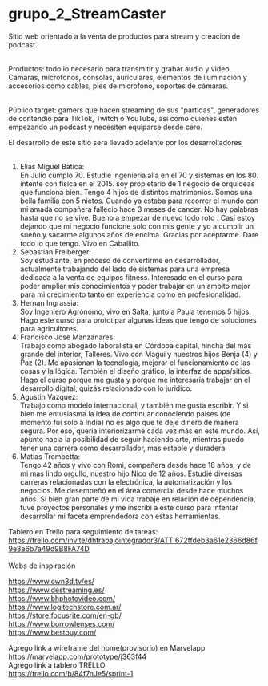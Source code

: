 # grupo_2_StreamCaster

Sitio web orientado a la venta de productos para stream y creacion de podcast.<br><br>

Productos: todo lo necesario para transmitir y grabar audio y video. Camaras, microfonos, consolas, auriculares, elementos de iluminación y accesorios como cables, pies de microfono, soportes de cámaras.<br><br>

Público target: gamers que hacen streaming de sus "partidas", generadores de contendio para TikTok, Twitch o YouTube, así como quienes estén empezando un podcast y necesiten equiparse desde cero.<br>

El desarrollo de este sitio sera llevado adelante por los desarrolladores<br><br>

1. Elias Miguel Batica:
   <br>
   En Julio cumplo 70. Estudie ingenieria alla en el 70 y sistemas en los 80. intente con fisica en el 2015. soy propietario de 1 negocio de orquideas que funciona bien. Tengo 4 hijos de distintos matrimonios. Somos una bella familia con 5 nietos. Cuando ya estaba para recorrer el mundo con mi amada compañera fallecio hace 3 meses de cancer. No hay palabras hasta que no se vive. Bueno a empezar de nuevo todo roto . Casi estoy dejando que mi negocio funcione solo con mis gente y yo a cumplir un sueño y sacarme algunos años de encima. Gracias por aceptarme. Dare todo lo que tengo. Vivo en Caballito.
   <br>
2. Sebastian Freiberger:
   <br>
   Soy estudiante, en proceso de convertirme en desarrollador, actualmente trabajando del lado de sistemas para una empresa dedicada a la venta de equipos fitness. Interesado en el curso para poder ampliar mis conocimientos y poder trabajar en un ambito mejor para mi crecimiento tanto en experiencia como en profesionalidad.
   <br>
3. Hernan Ingrassia:
   <br>
   Soy Ingeniero Agrónomo, vivo en Salta, junto a Paula tenemos 5 hijos. Hago este curso para prototipar algunas ideas que tengo de soluciones para agricultores.
   <br>
4. Francisco Jose Manzanares:
   <br>
   Trabajo como abogado laboralista en Córdoba capital, hincha del más grande del interior, Talleres. Vivo con Magui y nuestros hijos Benja (4) y Paz (2). Me apasionan la tecnología, mejorar el funcionamiento de las cosas y la lógica. También el diseño gráfico, la interfaz de apps/sitios. Hago el curso porque me gusta y porque me interesaría trabajar en el desarrollo digital, quizás relacionado con lo jurídico.
   <br>
5. Agustin Vazquez:
   <br>
   Trabajo como modelo internacional, y también me gusta escribir. Y si bien me entusiasma la idea de continuar conociendo paises (de momento fui solo a India) no es algo que te deje dinero de manera segura. Por eso, queria interiorizarme cada vez más en este mundo. Así, apunto hacia la posibilidad de seguir haciendo arte, mientras puedo tener una carrera como desarrollador, mas estable y duradera.
   <br>
6. Matias Trombetta:
   <br>
   Tengo 42 años y vivo con Romi, compeñera desde hace 18 años, y de mi mas lindo orgullo, nuestro hijo Nico de 12 años. Estudié diversas carreras relacionadas con la electrónica, la automatización y los negocios. Me desempeñó en el área comercial desde hace muchos años. Si bien gran parte de mi vida trabajé en relación de dependencia, tuve proyectos personales y me inscribí a este curso para intentar desarrollar mi faceta emprendedora con estas herramientas.
   <br>

Tablero en Trello para seguimiento de tareas: https://trello.com/invite/dhtrabajointegrador3/ATTI672ffdeb3a61e2366d86f9e8e6b7a49d9B8FA74D
<br><br>
Webs de inspiración<br>

https://www.own3d.tv/es/
<br>
https://www.destreaming.es/
<br>
https://www.bhphotovideo.com/
<br>
https://www.logitechstore.com.ar/
<br>
https://store.focusrite.com/en-gb/
<br>
https://www.borrowlenses.com/
<br>
https://www.bestbuy.com/

Agrego link a wireframe del home(provisorio) en Marvelapp
<br>
https://marvelapp.com/prototype/j363f44
<br>
Agrego link a tablero TRELLO
<br>
https://trello.com/b/84f7nJe5/sprint-1